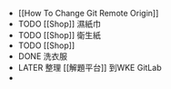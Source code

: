 - [[How To Change Git Remote Origin]]
- TODO [[Shop]] 濕紙巾
- TODO [[Shop]] 衛生紙
- TODO [[Shop]]
- DONE 洗衣服
- LATER 整理 [[解題平台]] 到WKE GitLab
-